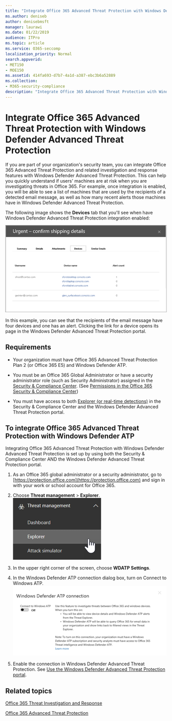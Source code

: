 ```yaml
---
title: "Integrate Office 365 Advanced Threat Protection with Windows Defender Advanced Threat Protection"
ms.author: deniseb
author: denisebmsft
manager: laurawi
ms.date: 01/22/2019
audience: ITPro
ms.topic: article
ms.service: O365-seccomp
localization_priority: Normal
search.appverid:
- MET150
- MOE150
ms.assetid: 414fa693-d7b7-4a1d-a387-ebc3b6a52889
ms.collection: 
- M365-security-compliance
description: "Integrate Office 365 Advanced Threat Protection with Windows Defender Advanced Threat Protection to see more detailed threat management information."
---
```


# Integrate Office 365 Advanced Threat Protection with Windows Defender Advanced Threat Protection

If you are part of your organization's security team, you can integrate Office 365 Advanced Threat Protection and related investigation and response features with Windows Defender Advanced Threat Protection. This can help you quickly understand if users' machines are at risk when you are investigating threats in Office 365. For example, once integration is enabled, you will be able to see a list of machines that are used by the recipients of a detected email message, as well as how many recent alerts those machines have in Windows Defender Advanced Threat Protection.
  
The following image shows the **Devices** tab that you'll see when have Windows Defender Advanced Threat Protection integration enabled: 
  
![When Windows Defender ATP is enabled, you can see a list of machines with alerts.](media/fec928ea-8f0c-44d7-80b9-a2e0a8cd4e89.PNG)
  
In this example, you can see that the recipients of the email message have four devices and one has an alert. Clicking the link for a device opens its page in the Windows Defender Advanced Threat Protection portal.
  
## Requirements

- Your organization must have Office 365 Advanced Threat Protection Plan 2 (or Office 365 E5) and Windows Defender ATP.
    
- You must be an Office 365 Global Administrator or have a security administrator role (such as Security Administrator) assigned in the [Security &amp; Compliance Center](https://protection.office.com). (See [Permissions in the Office 365 Security &amp; Compliance Center](permissions-in-the-security-and-compliance-center.md))
    
- You must have access to both [Explorer (or real-time detections)](threat-explorer.md) in the Security & Compliance Center and the Windows Defender Advanced Threat Protection portal.
    
## To integrate Office 365 Advanced Threat Protection with Windows Defender ATP

Integrating Office 365 Advanced Threat Protection with Windows Defender Advanced Threat Protection is set up by using both the Security & Compliance Center AND the Windows Defender Advanced Threat Protection portal.
  
1. As an Office 365 global administrator or a security administrator, go to [https://protection.office.com](https://protection.office.com) and sign in with your work or school account for Office 365. 
    
2. Choose **Threat management** \> **Explorer**.<br>![Explorer in Threat Management menu](media/ThreatMgmt-Explorer-nav.png)<br>
    
3. In the upper right corner of the screen, choose **WDATP Settings**.
    
4. In the Windows Defender ATP connection dialog box, turn on Connect to Windows ATP.<br>![Windows Defender ATP connection](media/Explorer-WDATPConnection-dialog.png)<br>
    
5. Enable the connection in Windows Defender Advanced Threat Protection. See [Use the Windows Defender Advanced Threat Protection portal](https://go.microsoft.com/fwlink/?linkid=859690).

  
## Related topics

[Office 365 Threat Investigation and Response](office-365-ti.md)
  
[Office 365 Advanced Threat Protection](office-365-atp.md)
  

